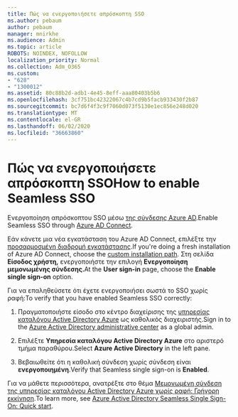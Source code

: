 ```yaml
---
title: Πώς να ενεργοποιήσετε απρόσκοπτη SSO
ms.author: pebaum
author: pebaum
manager: mnirkhe
ms.audience: Admin
ms.topic: article
ROBOTS: NOINDEX, NOFOLLOW
localization_priority: Normal
ms.collection: Adm_O365
ms.custom:
- "628"
- "1300012"
ms.assetid: 80c88b2d-adb1-4e45-8eff-aaa80403b5b6
ms.openlocfilehash: 3cf751bc42322067c4b7cd9b5facb933430f2b87
ms.sourcegitcommit: bc7d6f4f3c9f7060d073f5130e1ec856e248d020
ms.translationtype: MT
ms.contentlocale: el-GR
ms.lasthandoff: 06/02/2020
ms.locfileid: "36663860"
---
```

# <a name="how-to-enable-seamless-sso"></a><span data-ttu-id="20f40-102">Πώς να ενεργοποιήσετε απρόσκοπτη SSO</span><span class="sxs-lookup"><span data-stu-id="20f40-102">How to enable Seamless SSO</span></span>

<span data-ttu-id="20f40-103">Ενεργοποίηση απρόσκοπτου SSO μέσω [της σύνδεσης Azure AD](https://docs.microsoft.com/azure/active-directory/connect/active-directory-aadconnect).</span><span class="sxs-lookup"><span data-stu-id="20f40-103">Enable Seamless SSO through [Azure AD Connect](https://docs.microsoft.com/azure/active-directory/connect/active-directory-aadconnect).</span></span>
  
<span data-ttu-id="20f40-104">Εάν κάνετε μια νέα εγκατάσταση του Azure AD Connect, επιλέξτε την [προσαρμοσμένη διαδρομή εγκατάστασης](https://docs.microsoft.com/azure/active-directory/connect/active-directory-aadconnect-get-started-custom).</span><span class="sxs-lookup"><span data-stu-id="20f40-104">If you're doing a fresh installation of Azure AD Connect, choose the [custom installation path](https://docs.microsoft.com/azure/active-directory/connect/active-directory-aadconnect-get-started-custom).</span></span> <span data-ttu-id="20f40-105">Στη σελίδα **Είσοδος χρήστη,** ενεργοποιήστε την επιλογή **Ενεργοποίηση μεμονωμένης σύνδεσης.**</span><span class="sxs-lookup"><span data-stu-id="20f40-105">At the **User sign-in** page, choose the **Enable single sign-on** option.</span></span>
  
<span data-ttu-id="20f40-106">Για να επαληθεύσετε ότι έχετε ενεργοποιήσει σωστά το SSO χωρίς ραφή:</span><span class="sxs-lookup"><span data-stu-id="20f40-106">To verify that you have enabled Seamless SSO correctly:</span></span>
  
1. <span data-ttu-id="20f40-107">Πραγματοποιήστε είσοδο στο κέντρο διαχείρισης της [υπηρεσίας καταλόγου Active Directory Azure](https://aad.portal.azure.com) ως καθολικός διαχειριστής.</span><span class="sxs-lookup"><span data-stu-id="20f40-107">Sign in to the [Azure Active Directory administrative center](https://aad.portal.azure.com) as a global admin.</span></span>

2. <span data-ttu-id="20f40-108">Επιλέξτε **Υπηρεσία καταλόγου Active Directory Azure** στο αριστερό τμήμα παραθύρου.</span><span class="sxs-lookup"><span data-stu-id="20f40-108">Select **Azure Active Directory** in the left pane.</span></span>

3. <span data-ttu-id="20f40-109">Βεβαιωθείτε ότι η καθολική σύνδεση χωρίς σύνδεση είναι **ενεργοποιημένη**.</span><span class="sxs-lookup"><span data-stu-id="20f40-109">Verify that Seamless single sign-on is **Enabled**.</span></span>

<span data-ttu-id="20f40-110">Για να μάθετε περισσότερα, ανατρέξτε στο θέμα [Μεμονωμένη σύνδεση της υπηρεσίας καταλόγου Active Directory Azure χωρίς ραφή: Γρήγορη εκκίνηση](https://docs.microsoft.com/azure/active-directory/connect/active-directory-aadconnect-sso-quick-start).</span><span class="sxs-lookup"><span data-stu-id="20f40-110">To learn more, see [Azure Active Directory Seamless Single Sign-On: Quick start](https://docs.microsoft.com/azure/active-directory/connect/active-directory-aadconnect-sso-quick-start).</span></span>
  